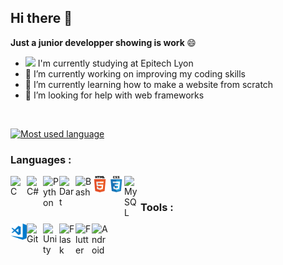 ## Hi there 👋

<b> Just a junior developper showing is work </b> 😄

- <img width="20px" src="https://newsroom.ionis-group.com/wp-content/uploads/2018/12/epitech-logo-signature-quadri.png"/> I'm currently studying at Epitech Lyon
- 🔭 I’m currently working on improving my coding skills
- 🌱 I’m currently learning how to make a website from scratch
- 🤔 I’m looking for help with web frameworks

<br>

[![Most used language](https://github-readme-stats.vercel.app/api/top-langs/?username=ArthurBoucard&layout=compact&title_color=0dff00&text_color=fff&bg_color=141414)](https://github.com/anuraghazra/github-readme-stats)

### Languages :

<img align="left" alt="C" width="26px" src="https://www.apollo-formation.com/wp-content/uploads/C-250x250.png" />
<img align="left" alt="C#" width="26px" src="https://upload.wikimedia.org/wikipedia/commons/8/82/C_Sharp_logo.png" />
<img align="left" alt="Python" width="26px" src="https://upload.wikimedia.org/wikipedia/commons/thumb/c/c3/Python-logo-notext.svg/480px-Python-logo-notext.svg.png" />
<img align="left" alt="Dart" width="26px" src="https://www.inmanencia.org/wp-content/uploads/2019/11/logo_dart_1080px_clr-min.png" />
<img align="left" alt="Bash" width="26px" src="https://upload.wikimedia.org/wikipedia/commons/thumb/4/4b/Bash_Logo_Colored.svg/1200px-Bash_Logo_Colored.svg.png" />
<img align="left" alt="HTML5" width="26px" src="https://raw.githubusercontent.com/github/explore/80688e429a7d4ef2fca1e82350fe8e3517d3494d/topics/html/html.png" />
<img align="left" alt="CSS3" width="26px" src="https://raw.githubusercontent.com/github/explore/80688e429a7d4ef2fca1e82350fe8e3517d3494d/topics/css/css.png" />
<img align="left" alt="MySQL" width="26px" src="https://framalibre.org/sites/default/files/leslogos/2000px-Mysql-dolphin-square.svg_.png" />

<br>

### Tools :

<img align="left" alt="Visual Studio Code" width="26px" src="https://raw.githubusercontent.com/github/explore/80688e429a7d4ef2fca1e82350fe8e3517d3494d/topics/visual-studio-code/visual-studio-code.png" />
<img align="left" alt="Git" width="26px" src="https://img2.freepng.fr/20180425/bxe/kisspng-github-repository-version-control-source-code-network-node-5ae13f80e99f63.3541394415247112969569.jpg" />
<img align="left" alt="Unity" width="26px" src="https://www.pinclipart.com/picdir/big/218-2186770_tip-create-a-rotating-sun-alex-dunn-graphic.png" />
<img align="left" alt="Flask" width="26px" src="https://www.ambient-it.net/wp-content/uploads/2019/12/Logo-Flask-200x175.png" />
<img align="left" alt="Flutter" width="26px" src="https://www.ideematic.com/wp-content/uploads/2020/07/flutter_logo.png" />
<img align="left" alt="Android" width="26px" src="https://upload.wikimedia.org/wikipedia/commons/thumb/3/34/Android_Studio_icon.svg/1024px-Android_Studio_icon.svg.png" />



<!--
**ArthurBoucard/ArthurBoucard** is a ✨ _special_ ✨ repository because its `README.md` (this file) appears on your GitHub profile.

[![Arthur's github stats](https://github-readme-stats.vercel.app/api?username=ArthurBoucard)](https://github.com/anuraghazra/github-readme-stats)

Here are some ideas to get you started:

- 👯 I’m looking to collaborate on ...
- 💬 Ask me about ...
- 📫 How to reach me: ...
- 😄 Pronouns: ...
- ⚡ Fun fact: ...
-->
